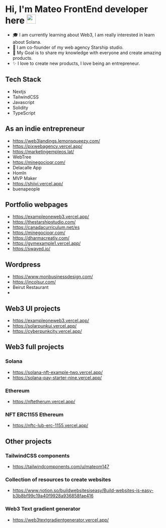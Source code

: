 # Hi, I'm Mateo FrontEnd developer here <img src="https://github.com/TheDudeThatCode/TheDudeThatCode/blob/master/Assets/Hi.gif" width="29px">


   - 🎓 I am currently learning about Web3, I am really interested in learn about Solana.
   - 🔭 I am co-founder of my web agency Starship studio.
   - 🎯 My Goal is to share my knowledge with everyone and create amazing products.
   - ✨ I love to create new products, I love being an entrepreneur.

## Tech Stack
  - Nextjs
  - TailwindCSS
  - Javascript
  - Solidity
  - TypeScript

## As an indie entrepreneur
   - https://web3landings.lemonsqueezy.com/
   - https://pixwebagency.vercel.app/
   - https://marketingempleos.lat/
   - WebTree
   - https://minegocioqr.com/
   - Delacalle App
   - HomIn
   - MVP Maker
   - https://shiivi.vercel.app/
   - buenapeople

## Portfolio webpages
  - https://exampleoneweb3.vercel.app/
  - https://thestarshipstudio.com/
  - https://canadacurriculum.net/es
  - https://minegocioqr.com/
  - https://dharmacreativ.com/
  - https://gymexample1.vercel.app/
  - https://swayed.io/

## Wordpress
  - https://www.monbusinessdesign.com/
  - https://incolsur.com/
  - Beirut Restaurant
  - 

## Web3 UI projects
 - https://exampleoneweb3.vercel.app/
 - https://solarpunkui.vercel.app/
 - https://cyberpunkcity.vercel.app/

## Web3 full projects
  ### Solana
  - https://solana-nft-example-two.vercel.app/
  - https://solana-pay-starter-nine.vercel.app/
  ### Ethereum
  - https://nftetherum.vercel.app/
  ### NFT ERC1155 Ethereum
  - https://nftc-lub-erc-1155.vercel.app/

## Other projects
   ### TailwindCSS components
   - https://tailwindcomponents.com/u/mateom147
   ### Collection of resources to create websites
   - https://www.notion.so/buildwebsitesiseasy/Build-websites-is-easy-b3b8bf99c19a40f9928a936858fae416
   ### Web3 Text gradient generator
   - https://web3textgradientgenerator.vercel.app/





<!--
**m121/m121** is a ✨ _special_ ✨ repository because its `README.md` (this file) appears on your GitHub profile.

Here are some ideas to get you started:

- 🔭 I’m currently working on ...
- 🌱 I’m currently learning ...
- 👯 I’m looking to collaborate on ...
- 🤔 I’m looking for help with ...
- 💬 Ask me about ...
- 📫 How to reach me: ...
- 😄 Pronouns: ...
- ⚡ Fun fact: ...
-->
